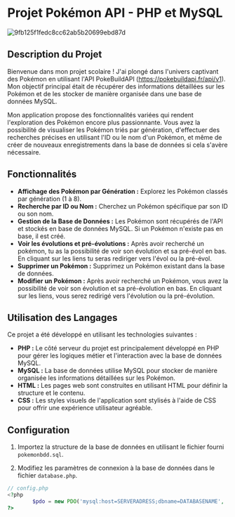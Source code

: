 # Projet Pokémon API - PHP et MySQL

![9fb125f1fedc8cc62ab5b20699ebd87d](https://github.com/CMC59/pokemon/assets/76819554/73674742-dd57-4bb5-a94a-7a61c17ce30b)

## Description du Projet

Bienvenue dans mon projet scolaire ! J'ai plongé dans l'univers captivant des Pokémon en utilisant l'API PokeBuildAPI (https://pokebuildapi.fr/api/v1).
Mon objectif principal était de récupérer des informations détaillées sur les Pokémon et de les stocker de manière organisée dans une base de données MySQL.

Mon application propose des fonctionnalités variées qui rendent l'exploration des Pokémon encore plus passionnante. Vous avez la possibilité de visualiser les Pokémon triés par génération, d'effectuer des recherches précises en utilisant l'ID ou le nom d'un Pokémon, et même de créer de nouveaux enregistrements dans la base de données si cela s'avère nécessaire.

## Fonctionnalités

- **Affichage des Pokémon par Génération :** Explorez les Pokémon classés par génération (1 à 8).
- **Recherche par ID ou Nom :** Cherchez un Pokémon spécifique par son ID ou son nom.
- **Gestion de la Base de Données :** Les Pokémon sont récupérés de l'API et stockés en base de données MySQL. Si un Pokémon n'existe pas en base, il est créé.
- **Voir les évolutions et pré-évolutions :** Après avoir recherché un pokémon, tu as la possibilité de voir son évolution et sa pré-évol en bas. En cliquant sur les liens tu seras rediriger vers l'évol ou la pré-évol.
- **Supprimer un Pokémon :** Supprimez un Pokémon existant dans la base de données.
- **Modifier un Pokémon :** Après avoir recherché un Pokémon, vous avez la possibilité de voir son évolution et sa pré-évolution en bas. En cliquant sur les liens, vous serez redirigé vers l'évolution ou la pré-évolution.
## Utilisation des Langages

Ce projet a été développé en utilisant les technologies suivantes :

- **PHP :** Le côté serveur du projet est principalement développé en PHP pour gérer les logiques métier et l'interaction avec la base de données MySQL.
- **MySQL :** La base de données utilise MySQL pour stocker de manière organisée les informations détaillées sur les Pokémon.
- **HTML :** Les pages web sont construites en utilisant HTML pour définir la structure et le contenu.
- **CSS :** Les styles visuels de l'application sont stylisés à l'aide de CSS pour offrir une expérience utilisateur agréable.

## Configuration

1. Importez la structure de la base de données en utilisant le fichier fourni `pokemonbdd.sql`.

2. Modifiez les paramètres de connexion à la base de données dans le fichier `database.php`.

```php
// config.php
<?php
        $pdo = new PDO('mysql:host=SERVERADRESS;dbname=DATABASENAME', 'USERNAME', 'PASSWORD');
?>


